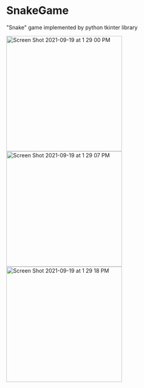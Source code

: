 # SnakeGame
"Snake" game implemented by python tkinter library 

<img width="304" alt="Screen Shot 2021-09-19 at 1 29 00 PM" src="https://user-images.githubusercontent.com/74691966/133938661-7682101a-c10b-404c-bf94-33f84770baab.png">

<img width="304" alt="Screen Shot 2021-09-19 at 1 29 07 PM" src="https://user-images.githubusercontent.com/74691966/133938662-cf51a290-b417-49ff-8b4e-7c15eddb0ebf.png">

<img width="304" alt="Screen Shot 2021-09-19 at 1 29 18 PM" src="https://user-images.githubusercontent.com/74691966/133938663-9394d6da-6562-4307-8c91-29265e692971.png">
